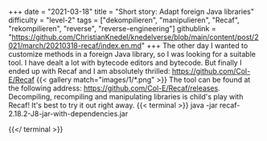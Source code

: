 +++
date = "2021-03-18"
title = "Short story: Adapt foreign Java libraries"
difficulty = "level-2"
tags = ["dekompilieren", "manipulieren", "Recaf", "rekompilieren", "reverse", "reverse-engineering"]
githublink = "https://github.com/ChristianKnedel/knedelverse/blob/main/content/post/2021/march/20210318-recaf/index.en.md"
+++
The other day I wanted to customize methods in a foreign Java library, so I was looking for a suitable tool. I have dealt a lot with bytecode editors and bytecode. But finally I ended up with Recaf and I am absolutely thrilled: https://github.com/Col-E/Recaf
{{< gallery match="images/1/*.png" >}}
The tool can be found at the following address: https://github.com/Col-E/Recaf/releases. Decompiling, recompiling and manipulating libraries is child's play with Recaf! It's best to try it out right away.
{{< terminal >}}
java -jar recaf-2.18.2-J8-jar-with-dependencies.jar

{{</ terminal >}}
